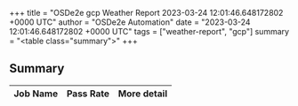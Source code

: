 +++
title = "OSDe2e gcp Weather Report 2023-03-24 12:01:46.648172802 +0000 UTC"
author = "OSDe2e Automation"
date = "2023-03-24 12:01:46.648172802 +0000 UTC"
tags = ["weather-report", "gcp"]
summary = "<table class=\"summary\"></table>"
+++
## Summary

| Job Name | Pass Rate | More detail |
|----------|-----------|-------------|




